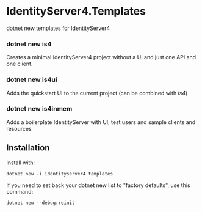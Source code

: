 # IdentityServer4.Templates
dotnet new templates for IdentityServer4

### dotnet new is4
Creates a minimal IdentityServer4 project without a UI and just one API and one client.

### dotnet new is4ui
Adds the quickstart UI to the current project (can be combined with *is4*)

### dotnet new is4inmem
Adds a boilerplate IdentityServer with UI, test users and sample clients and resources

## Installation 

Install with:

`dotnet new -i identityserver4.templates`

If you need to set back your dotnet new list to "factory defaults", use this command:

`dotnet new --debug:reinit`
